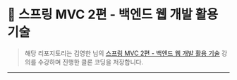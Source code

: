 # 📘 스프링 MVC 2편 - 백엔드 웹 개발 활용 기술

> 해당 리포지토리는 김영한 님의 [스프링 MVC 2편 - 백엔드 웹 개발 활용 기술](https://inf.run/GMo43) 강의를 수강하며 진행한 클론 코딩을 저장합니다.
  
***
